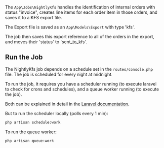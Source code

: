 The `App\Jobs\NightlyKfs` handles the identification of internal orders with status "invoice", creates line items for each order item in those orders, and saves it to a KFS export file.

The Export file is saved as an `App\Models\Export` with type 'kfs'.

The job then saves this export reference to all of the orders in the export, and moves their 'status' to 'sent_to_kfs'.


## Run the Job

The NightlyKfs job depends on a schedule set in the `routes/console.php` file.  The job is scheduled for every night at midnight.

To run the job, it requires you have a scheduler running (to execute laravel to check for crons and schedules), and a queue worker running (to execute the job).

Both can be explained in detail in the [Laravel documentation](https://laravel.com/docs/11.x/scheduling).

But to run the scheduler locally (polls every 1 min):

```bash
php artisan schedule:work
```

To run the queue worker:

```bash
php artisan queue:work
```